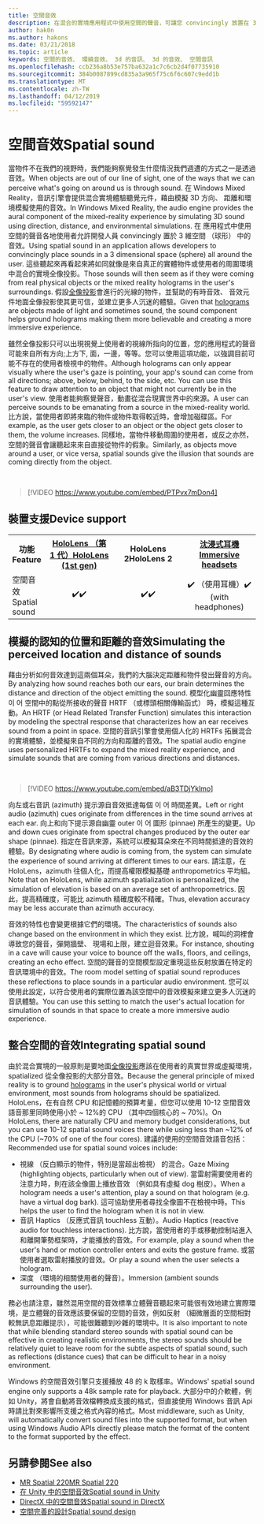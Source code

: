 ```yaml
---
title: 空間音效
description: 在混合的實境應用程式中使用空間的聲音，可讓您 convincingly 放置在 3D 空間中的音效。
author: hak0n
ms.author: hakons
ms.date: 03/21/2018
ms.topic: article
keywords: 空間的音效、 環繞音效、 3d 的音訊、 3d 的音效、 空間音訊
ms.openlocfilehash: ccb236a8b53e757ba632a1c7c6cb2d4f07735910
ms.sourcegitcommit: 384b0087899cd835a3a965f75c6f6c607c9edd1b
ms.translationtype: MT
ms.contentlocale: zh-TW
ms.lasthandoff: 04/12/2019
ms.locfileid: "59592147"
---
```

# <a name="spatial-sound"></a><span data-ttu-id="605d4-104">空間音效</span><span class="sxs-lookup"><span data-stu-id="605d4-104">Spatial sound</span></span>

<span data-ttu-id="605d4-105">當物件不在我們的視野時，我們能夠察覺發生什麼情況我們週遭的方式之一是透過音效。</span><span class="sxs-lookup"><span data-stu-id="605d4-105">When objects are out of our line of sight, one of the ways that we can perceive what's going on around us is through sound.</span></span> <span data-ttu-id="605d4-106">在 Windows Mixed Reality，音訊引擎會提供混合實境體驗聽覺元件，藉由模擬 3D 方向、 距離和環境模擬使用的音效。</span><span class="sxs-lookup"><span data-stu-id="605d4-106">In Windows Mixed Reality, the audio engine provides the aural component of the mixed-reality experience by simulating 3D sound using direction, distance, and environmental simulations.</span></span> <span data-ttu-id="605d4-107">在 應用程式中使用空間的聲音各地使用者允許開發人員 convincingly 置於 3 維空間 （球形） 中的音效。</span><span class="sxs-lookup"><span data-stu-id="605d4-107">Using spatial sound in an application allows developers to convincingly place sounds in a 3 dimensional space (sphere) all around the user.</span></span> <span data-ttu-id="605d4-108">這些聽起來再看起來將如同就像是來自真正的實體物件或使用者的周圍環境中混合的實境全像投影。</span><span class="sxs-lookup"><span data-stu-id="605d4-108">Those sounds will then seem as if they were coming from real physical objects or the mixed reality holograms in the user's surroundings.</span></span> <span data-ttu-id="605d4-109">假設[全像投影](hologram.md)會進行的光線的物件，並幫助的有時音效、 音效元件地面全像投影使其更可信，並建立更多人沉迷的體驗。</span><span class="sxs-lookup"><span data-stu-id="605d4-109">Given that [holograms](hologram.md) are objects made of light and sometimes sound, the sound component helps ground holograms making them more believable and creating a more immersive experience.</span></span>

<span data-ttu-id="605d4-110">雖然全像投影只可以出現視覺上使用者的視線所指向的位置，您的應用程式的聲音可能來自所有方向;上方下, 面，一邊，等等。您可以使用這項功能，以強調目前可能不存在的使用者檢視中的物件。</span><span class="sxs-lookup"><span data-stu-id="605d4-110">Although holograms can only appear visually where the user's gaze is pointing, your app's sound can come from all directions; above, below, behind, to the side, etc. You can use this feature to draw attention to an object that might not currently be in the user's view.</span></span> <span data-ttu-id="605d4-111">使用者能夠察覺聲音，動畫從混合現實世界中的來源。</span><span class="sxs-lookup"><span data-stu-id="605d4-111">A user can perceive sounds to be emanating from a source in the mixed-reality world.</span></span> <span data-ttu-id="605d4-112">比方說，當使用者即將來臨的物件或物件取得較近時，會增加磁碟區。</span><span class="sxs-lookup"><span data-stu-id="605d4-112">For example, as the user gets closer to an object or the object gets closer to them, the volume increases.</span></span> <span data-ttu-id="605d4-113">同樣地，當物件移動周圍的使用者，或反之亦然，空間的聲音會讓聽起來來自直接從物件的假象。</span><span class="sxs-lookup"><span data-stu-id="605d4-113">Similarly, as objects move around a user, or vice versa, spatial sounds give the illusion that sounds are coming directly from the object.</span></span>

<br>

>[!VIDEO https://www.youtube.com/embed/PTPvx7mDon4]

## <a name="device-support"></a><span data-ttu-id="605d4-114">裝置支援</span><span class="sxs-lookup"><span data-stu-id="605d4-114">Device support</span></span>

<table>
<tr>
<th><span data-ttu-id="605d4-115">功能</span><span class="sxs-lookup"><span data-stu-id="605d4-115">Feature</span></span></th><th style="width:150px"> <span data-ttu-id="605d4-116"><a href="hololens-hardware-details.md">HoloLens （第 1 代）</a></span><span class="sxs-lookup"><span data-stu-id="605d4-116"><a href="hololens-hardware-details.md">HoloLens (1st gen)</a></span></span></th><th style="width:150px"><span data-ttu-id="605d4-117">HoloLens 2</span><span class="sxs-lookup"><span data-stu-id="605d4-117">HoloLens 2</span></span></th><th style="width:150px"><span data-ttu-id="605d4-118"><a href="immersive-headset-hardware-details.md">沈浸式耳機</a></span><span class="sxs-lookup"><span data-stu-id="605d4-118"><a href="immersive-headset-hardware-details.md">Immersive headsets</a></span></span></th>
</tr><tr>

<td> <span data-ttu-id="605d4-119">空間音效</span><span class="sxs-lookup"><span data-stu-id="605d4-119">Spatial sound</span></span></td><td style="text-align: center;"> <span data-ttu-id="605d4-120">✔️</span><span class="sxs-lookup"><span data-stu-id="605d4-120">✔️</span></span></td><td style="text-align: center;"> <span data-ttu-id="605d4-121">✔️</span><span class="sxs-lookup"><span data-stu-id="605d4-121">✔️</span></span></td><td style="text-align: center;"> <span data-ttu-id="605d4-122">✔️ （使用耳機）</span><span class="sxs-lookup"><span data-stu-id="605d4-122">✔️ (with headphones)</span></span></td>

</tr>
</table>

## <a name="simulating-the-perceived-location-and-distance-of-sounds"></a><span data-ttu-id="605d4-123">模擬的認知的位置和距離的音效</span><span class="sxs-lookup"><span data-stu-id="605d4-123">Simulating the perceived location and distance of sounds</span></span>

<span data-ttu-id="605d4-124">藉由分析如何音效達到這兩個耳朵，我們的大腦決定距離和物件發出聲音的方向。</span><span class="sxs-lookup"><span data-stu-id="605d4-124">By analyzing how sound reaches both our ears, our brain determines the distance and direction of the object emitting the sound.</span></span> <span data-ttu-id="605d4-125">模型化幽靈回應特性 이 어 空間中的點從所接收的聲音 HRTF （或標頭相關傳輸函式） 時，模擬這種互動。</span><span class="sxs-lookup"><span data-stu-id="605d4-125">An HRTF (or Head Related Transfer Function) simulates this interaction by modeling the spectral response that characterizes how an ear receives sound from a point in space.</span></span> <span data-ttu-id="605d4-126">空間的音訊引擎會使用個人化的 HRTFs 拓展混合的實境體驗，並模擬來自不同的方向和距離的音效。</span><span class="sxs-lookup"><span data-stu-id="605d4-126">The spatial audio engine uses personalized HRTFs to expand the mixed reality experience, and simulate sounds that are coming from various directions and distances.</span></span>

<br>

>[!VIDEO https://www.youtube.com/embed/aB3TDjYklmo]

<span data-ttu-id="605d4-127">向左或右音訊 (azimuth) 提示源自音效抵達每個 이 어 時間差異。</span><span class="sxs-lookup"><span data-stu-id="605d4-127">Left or right audio (azimuth) cues originate from differences in the time sound arrives at each ear.</span></span> <span data-ttu-id="605d4-128">向上和向下提示源自幽靈 outer 이 어 圖形 (pinnae) 所產生的變更。</span><span class="sxs-lookup"><span data-stu-id="605d4-128">Up and down cues originate from spectral changes produced by the outer ear shape (pinnae).</span></span> <span data-ttu-id="605d4-129">指定在音訊來源，系統可以模擬耳朵來在不同時間抵達的音效的體驗。</span><span class="sxs-lookup"><span data-stu-id="605d4-129">By designating where audio is coming from, the system can simulate the experience of sound arriving at different times to our ears.</span></span> <span data-ttu-id="605d4-130">請注意，在 HoloLens，azimuth 往個人化，而提高權限模擬基礎 anthropometrics 平均組。</span><span class="sxs-lookup"><span data-stu-id="605d4-130">Note that on HoloLens, while azimuth spatialization is personalized, the simulation of elevation is based on an average set of anthropometrics.</span></span> <span data-ttu-id="605d4-131">因此，提高精確度，可能比 azimuth 精確度較不精確。</span><span class="sxs-lookup"><span data-stu-id="605d4-131">Thus, elevation accuracy may be less accurate than azimuth accuracy.</span></span>

<span data-ttu-id="605d4-132">音效的特性也會變更根據它們的環境。</span><span class="sxs-lookup"><span data-stu-id="605d4-132">The characteristics of sounds also change based on the environment in which they exist.</span></span> <span data-ttu-id="605d4-133">比方說，喊叫的洞裡會導致您的聲音，彈開牆壁、 現場和上限，建立迴音效果。</span><span class="sxs-lookup"><span data-stu-id="605d4-133">For instance, shouting in a cave will cause your voice to bounce off the walls, floors, and ceilings, creating an echo effect.</span></span> <span data-ttu-id="605d4-134">空間的聲音的空間模型設定重現這些反射放置在特定的音訊環境中的音效。</span><span class="sxs-lookup"><span data-stu-id="605d4-134">The room model setting of spatial sound reproduces these reflections to place sounds in a particular audio environment.</span></span> <span data-ttu-id="605d4-135">您可以使用此設定，以符合使用者的實際位置為該空間中的音效模擬來建立更多人沉迷的音訊體驗。</span><span class="sxs-lookup"><span data-stu-id="605d4-135">You can use this setting to match the user's actual location for simulation of sounds in that space to create a more immersive audio experience.</span></span>

## <a name="integrating-spatial-sound"></a><span data-ttu-id="605d4-136">整合空間的音效</span><span class="sxs-lookup"><span data-stu-id="605d4-136">Integrating spatial sound</span></span>

<span data-ttu-id="605d4-137">由於混合實境的一般原則是要地面[全像投影](hologram.md)應該在使用者的真實世界或虛擬環境，spatialized 從全像投影的大部分音效。</span><span class="sxs-lookup"><span data-stu-id="605d4-137">Because the general principle of mixed reality is to ground [holograms](hologram.md) in the user's physical world or virtual environment, most sounds from holograms should be spatialized.</span></span> <span data-ttu-id="605d4-138">HoloLens，在有自然 CPU 和記憶體的預算考量，但您可以使用 10-12 空間音效語音那里同時使用小於 ~ 12%的 CPU （其中四個核心的 ~ 70%)。</span><span class="sxs-lookup"><span data-stu-id="605d4-138">On HoloLens, there are naturally CPU and memory budget considerations, but you can use 10-12 spatial sound voices there while using less than ~12% of the CPU (~70% of one of the four cores).</span></span> <span data-ttu-id="605d4-139">建議的使用的空間音效語音包括：</span><span class="sxs-lookup"><span data-stu-id="605d4-139">Recommended use for spatial sound voices include:</span></span>
* <span data-ttu-id="605d4-140">視線 （反白顯示的物件，特別是當超出檢視） 的混合。</span><span class="sxs-lookup"><span data-stu-id="605d4-140">Gaze Mixing (highlighting objects, particularly when out of view).</span></span> <span data-ttu-id="605d4-141">當雷射需要使用者的注意力時，則在該全像圖上播放音效 （例如具有虛擬 dog 樹皮）。</span><span class="sxs-lookup"><span data-stu-id="605d4-141">When a hologram needs a user's attention, play a sound on that hologram (e.g. have a virtual dog bark).</span></span> <span data-ttu-id="605d4-142">這可協助使用者尋找全像圖不在檢視中時。</span><span class="sxs-lookup"><span data-stu-id="605d4-142">This helps the user to find the hologram when it is not in view.</span></span>
* <span data-ttu-id="605d4-143">音訊 Haptics （反應式音訊 touchless 互動）。</span><span class="sxs-lookup"><span data-stu-id="605d4-143">Audio Haptics (reactive audio for touchless interactions).</span></span> <span data-ttu-id="605d4-144">比方說，當使用者的手或移動控制站進入和離開筆勢框架時，才能播放的音效。</span><span class="sxs-lookup"><span data-stu-id="605d4-144">For example, play a sound when the user's hand or motion controller enters and exits the gesture frame.</span></span> <span data-ttu-id="605d4-145">或當使用者選取雷射播放的音效。</span><span class="sxs-lookup"><span data-stu-id="605d4-145">Or play a sound when the user selects a hologram.</span></span>
* <span data-ttu-id="605d4-146">深度 （環境的相關使用者的聲音）。</span><span class="sxs-lookup"><span data-stu-id="605d4-146">Immersion (ambient sounds surrounding the user).</span></span>

<span data-ttu-id="605d4-147">務必也請注意，雖然混用空間的音效標準立體聲音聽起來可能很有效地建立實際環境，是立體聲的音效應該要保留的空間的音效，例如反射 （細微層面的空間相對較無訊息距離提示），可能很難聽到吵雜的環境中。</span><span class="sxs-lookup"><span data-stu-id="605d4-147">It is also important to note that while blending standard stereo sounds with spatial sound can be effective in creating realistic environments, the stereo sounds should be relatively quiet to leave room for the subtle aspects of spatial sound, such as reflections (distance cues) that can be difficult to hear in a noisy environment.</span></span>

<span data-ttu-id="605d4-148">Windows 的空間音效引擎只支援播放 48 的 k 取樣率。</span><span class="sxs-lookup"><span data-stu-id="605d4-148">Windows' spatial sound engine only supports a 48k sample rate for playback.</span></span> <span data-ttu-id="605d4-149">大部分中的介軟體，例如 Unity，將會自動將音效檔轉換成支援的格式，但直接使用 Windows 音訊 Api 時請比對來影響所支援之格式內容的格式。</span><span class="sxs-lookup"><span data-stu-id="605d4-149">Most middleware, such as Unity, will automatically convert sound files into the supported format, but when using Windows Audio APIs directly please match the format of the content to the format supported by the effect.</span></span>

## <a name="see-also"></a><span data-ttu-id="605d4-150">另請參閱</span><span class="sxs-lookup"><span data-stu-id="605d4-150">See also</span></span>
* [<span data-ttu-id="605d4-151">MR Spatial 220</span><span class="sxs-lookup"><span data-stu-id="605d4-151">MR Spatial 220</span></span>](holograms-220.md)
* [<span data-ttu-id="605d4-152">在 Unity 中的空間音效</span><span class="sxs-lookup"><span data-stu-id="605d4-152">Spatial sound in Unity</span></span>](spatial-sound-in-unity.md)
* [<span data-ttu-id="605d4-153">DirectX 中的空間音效</span><span class="sxs-lookup"><span data-stu-id="605d4-153">Spatial sound in DirectX</span></span>](spatial-sound-in-directx.md)
* [<span data-ttu-id="605d4-154">空間完善的設計</span><span class="sxs-lookup"><span data-stu-id="605d4-154">Spatial sound design</span></span>](spatial-sound-design.md)
